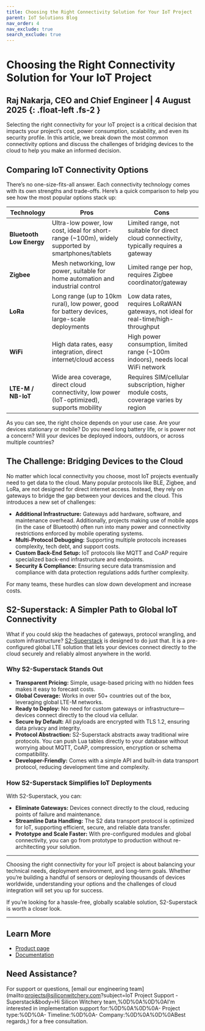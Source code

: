 ```yaml
---
title: Choosing the Right Connectivity Solution for Your IoT Project
parent: IoT Solutions Blog
nav_order: 4
nav_exclude: true
search_exclude: true
---
```


# **Choosing the Right Connectivity Solution for Your IoT Project**

Raj Nakarja, CEO and Chief Engineer \| 4 August 2025
{: .float-left	.fs-2 }
---

Selecting the right connectivity for your IoT project is a critical decision that impacts your project’s cost, power consumption, scalability, and even its security profile. In this article, we break down the most common connectivity options and discuss the challenges of bridging devices to the cloud to help you make an informed decision.

## Comparing IoT Connectivity Options

There’s no one-size-fits-all answer. Each connectivity technology comes with its own strengths and trade-offs. Here’s a quick comparison to help you see how the most popular options stack up:

| Technology               | Pros                                                                                              | Cons                                                                                    |
| ------------------------ | ------------------------------------------------------------------------------------------------- | --------------------------------------------------------------------------------------- |
| **Bluetooth Low Energy** | Ultra-low power, low cost, ideal for short-range (~100m), widely supported by smartphones/tablets | Limited range, not suitable for direct cloud connectivity, typically requires a gateway |
| **Zigbee**               | Mesh networking, low power, suitable for home automation and industrial control                   | Limited range per hop, requires Zigbee coordinator/gateway                              |
| **LoRa**                 | Long range (up to 10km rural), low power, good for battery devices, large-scale deployments       | Low data rates, requires LoRaWAN gateways, not ideal for real-time/high-throughput      |
| **WiFi**                 | High data rates, easy integration, direct internet/cloud access                                   | High power consumption, limited range (~100m indoors), needs local WiFi network         |
| **LTE-M / NB-IoT**       | Wide area coverage, direct cloud connectivity, low power (IoT-optimized), supports mobility       | Requires SIM/cellular subscription, higher module costs, coverage varies by region      |

As you can see, the right choice depends on your use case. Are your devices stationary or mobile? Do you need long battery life, or is power not a concern? Will your devices be deployed indoors, outdoors, or across multiple countries?

## The Challenge: Bridging Devices to the Cloud

No matter which local connectivity you choose, most IoT projects eventually need to get data to the cloud. Many popular protocols like BLE, Zigbee, and LoRa, are not designed for direct internet access. Instead, they rely on gateways to bridge the gap between your devices and the cloud. This introduces a new set of challenges:

- **Additional Infrastructure:** Gateways add hardware, software, and maintenance overhead. Additionally, projects making use of mobile apps (in the case of Bluetooth) often run into many power and connectivity restrictions enforced by mobile operating systems. 
- **Multi-Protocol Debugging:** Supporting multiple protocols increases complexity, tech debt, and support costs.
- **Custom Back-End Setup:** IoT protocols like MQTT and CoAP require specialized back-end infrastructure and endpoints.
- **Security & Compliance:** Ensuring secure data transmission and compliance with data protection regulations adds further complexity.

For many teams, these hurdles can slow down development and increase costs.

## S2-Superstack: A Simpler Path to Global IoT Connectivity

What if you could skip the headaches of gateways, protocol wrangling, and custom infrastructure? [S2-Superstack](https://www.siliconwitchery.com/s2-superstack) is designed to do just that. It is a pre-configured global LTE solution that lets your devices connect directly to the cloud securely and reliably almost anywhere in the world.

### Why S2-Superstack Stands Out

- **Transparent Pricing:** Simple, usage-based pricing with no hidden fees makes it easy to forecast costs.
- **Global Coverage:** Works in over 50+ countries out of the box, leveraging global LTE-M networks.
- **Ready to Deploy:** No need for custom gateways or infrastructure—devices connect directly to the cloud via cellular.
- **Secure by Default:** All payloads are encrypted with TLS 1.2, ensuring data privacy and integrity.
- **Protocol Abstraction:** S2-Superstack abstracts away traditional wire protocols. You can push Lua tables directly to your database without worrying about MQTT, CoAP, compression, encryption or schema compatibility.
- **Developer-Friendly:** Comes with a simple API and built-in data transport protocol, reducing development time and complexity.

### How S2-Superstack Simplifies IoT Deployments

With S2-Superstack, you can:

- **Eliminate Gateways:** Devices connect directly to the cloud, reducing points of failure and maintenance.
- **Streamline Data Handling:** The S2 data transport protocol is optimized for IoT, supporting efficient, secure, and reliable data transfer.
- **Prototype and Scale Faster:** With pre-configured modules and global connectivity, you can go from prototype to production without re-architecting your solution.

---

Choosing the right connectivity for your IoT project is about balancing your technical needs, deployment environment, and long-term goals. Whether you’re building a handful of sensors or deploying thousands of devices worldwide, understanding your options and the challenges of cloud integration will set you up for success.

If you’re looking for a hassle-free, globally scalable solution, S2-Superstack is worth a closer look. 

---

## Learn More

- [Product page](https://www.siliconwitchery.com/s2-superstack)
- [Documentation](/pages/superstack/)

## Need Assistance?

For support or questions, [email our engineering team](mailto:projects@siliconwitchery.com?subject=IoT Project Support - Superstack&amp;body=Hi Silicon Witchery team,%0D%0A%0D%0AI'm interested in implementation support for:%0D%0A%0D%0A- Project type:%0D%0A- Timeline:%0D%0A- Company:%0D%0A%0D%0ABest regards,) for a free consultation.
